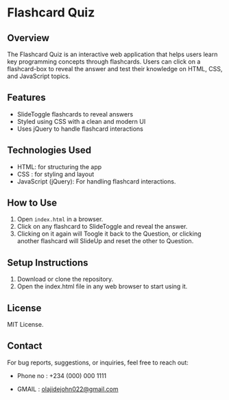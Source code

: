 # Flashcard Quiz  

## Overview  
The Flashcard Quiz is an interactive web application that helps users learn key programming concepts through flashcards. Users can click on a flashcard-box to reveal the answer and test their knowledge on   HTML, CSS, and JavaScript topics.  

## Features  
- SlideToggle flashcards to reveal answers  
- Styled using CSS with a clean and modern UI  
- Uses jQuery to handle flashcard interactions  

## Technologies Used  
- HTML: for structuring the app  
- CSS :  for styling and layout  
- JavaScript (jQuery): For handling flashcard interactions.  

## How to Use  
1. Open `index.html` in a browser.  
2. Click on any flashcard to SlideToggle and reveal the answer.  
3. Clicking on it again will Toogle it back to the Question, or clicking another flashcard will SlideUp and reset the other to Question.  

## Setup Instructions  
1. Download or clone the repository.  
2. Open the index.html file in any web browser to start using it. 

## License  
MIT License.  

## Contact
 For bug reports, suggestions, or inquiries, feel free to reach out:

* Phone no : +234 (000) 000 1111

 *  GMAIL : olajidejohn022@gmail.com
 

